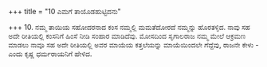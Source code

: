+++
title = "10 ಎಮಗೆ ತಾಯೊಡಹುಟ್ಟಿದನು"

+++
10. ನಮ್ಮ ತಾಯಿಯ ಸಹೋದರನಾದ ಕಂಸ ನಮ್ಮಲ್ಲಿ ಮಮತೆದೋರದೆ ನಮ್ಮನ್ನು ಹೊರತಳ್ಳಿದ. ನಾವು ಸಹ ಅದೇ ರೀತಿಯಲ್ಲಿ ಕಂಸನಿಗೆ ಹಿಂಸೆ ನೀಡಿ ಸಂಹಾರ ಮಾಡಿದೆವು. ಮೋಸದಿಂದ ಸೃಗಾಲರಾಜ ನಮ್ಮ ಮೇಲೆ ಆಕ್ರಮಣ ಮಾಡಲು ನಾವೂ ಸಹ ಅದೇ ರೀತಿಯಲ್ಲಿ ಅವರ ಮಾಯೆಯ ಕತ್ತಲೆಯನ್ನು ಮಾಯೆಯಿಂದಲೇ ಗೆದ್ದೆವು, ರಾಜನೇ ಕೇಳು - ಎಂದು ಕೃಷ್ಣ ಧರ್ಮರಾಯನಿಗೆ ಹೇಳಿದ.